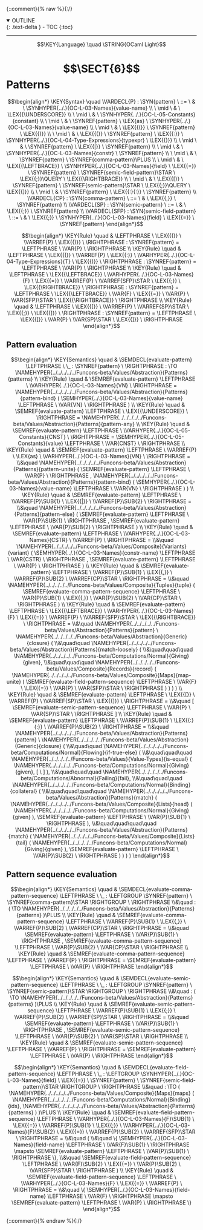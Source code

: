 {::comment}{% raw %}{:/}
<details open markdown="block">
  <summary>
    OUTLINE
  </summary>
  {: .text-delta }
- TOC
{:toc}
</details>


----

$$\KEY{Language} \quad \STRING{OCaml Light}$$

# $$\SECT{6}$$ Patterns
           


$$\begin{align*}
  \KEY{Syntax} \quad
    \VARDECL{P} : \SYN{pattern}
      \ ::= \ & \
      \SYNHYPER{../.}{OC-L-03-Names}{value-name} \\
      \ \mid \ & \ \LEX{{\UNDERSCORE}} \\
      \ \mid \ & \ \SYNHYPER{../.}{OC-L-05-Constants}{constant} \\
      \ \mid \ & \ \SYNREF{pattern} \ \LEX{as} \ \SYNHYPER{../.}{OC-L-03-Names}{value-name} \\
      \ \mid \ & \ \LEX{{(}} \ \SYNREF{pattern} \ \LEX{{)}} \\
      \ \mid \ & \ \LEX{{(}} \ \SYNREF{pattern} \ \LEX{{:}} \ \SYNHYPER{../.}{OC-L-04-Type-Expressions}{typexpr} \ \LEX{{)}} \\
      \ \mid \ & \ \SYNREF{pattern} \ \LEX{{|}} \ \SYNREF{pattern} \\
      \ \mid \ & \ \SYNHYPER{../.}{OC-L-03-Names}{constr} \ \SYNREF{pattern} \\
      \ \mid \ & \ \SYNREF{pattern} \ \SYNREF{comma-pattern}\PLUS \\
      \ \mid \ & \ \LEX{{\LEFTBRACE}} \ \SYNHYPER{../.}{OC-L-03-Names}{field} \ \LEX{{=}} \ \SYNREF{pattern} \ \SYNREF{semic-field-pattern}\STAR \ \LEX{{;}}\QUERY \ \LEX{{\RIGHTBRACE}} \\
      \ \mid \ & \ \LEX{{[}} \ \SYNREF{pattern} \ \SYNREF{semic-pattern}\STAR \ \LEX{{;}}\QUERY \ \LEX{{]}} \\
      \ \mid \ & \ \SYNREF{pattern} \ \LEX{{:}{:}} \ \SYNREF{pattern}
    \\
    \VARDECL{CP} : \SYN{comma-pattern}
      \ ::= \ & \
      \LEX{{,}} \ \SYNREF{pattern}
    \\
    \VARDECL{SP} : \SYN{semic-pattern}
      \ ::= \ & \
      \LEX{{;}} \ \SYNREF{pattern}
    \\
    \VARDECL{SFP} : \SYN{semic-field-pattern}
      \ ::= \ & \
      \LEX{{;}} \ \SYNHYPER{../.}{OC-L-03-Names}{field} \ \LEX{{=}} \ \SYNREF{pattern}
\end{align*}$$

$$\begin{align*}
  \KEY{Rule} \quad
    & \LEFTPHRASE \
        \LEX{{(}} \ \VARREF{P} \ \LEX{{)}} \
      \RIGHTPHRASE : \SYNREF{pattern} = 
      \LEFTPHRASE \
        \VAR{P} \
      \RIGHTPHRASE
\\
  \KEY{Rule} \quad
    & \LEFTPHRASE \
        \LEX{{(}} \ \VARREF{P} \ \LEX{{:}} \ \VARHYPER{../.}{OC-L-04-Type-Expressions}{T} \ \LEX{{)}} \
      \RIGHTPHRASE : \SYNREF{pattern} = 
      \LEFTPHRASE \
        \VAR{P} \
      \RIGHTPHRASE
\\
  \KEY{Rule} \quad
    & \LEFTPHRASE \
        \LEX{{\LEFTBRACE}} \ \VARHYPER{../.}{OC-L-03-Names}{F} \ \LEX{{=}} \ \VARREF{P} \ \VARREF{SFP}\STAR \ \LEX{{;}} \ \LEX{{\RIGHTBRACE}} \
      \RIGHTPHRASE : \SYNREF{pattern} = 
      \LEFTPHRASE \
        \LEX{{\LEFTBRACE}} \ \VAR{F} \ \LEX{{=}} \ \VAR{P} \ \VAR{SFP}\STAR \ \LEX{{\RIGHTBRACE}} \
      \RIGHTPHRASE
\\
  \KEY{Rule} \quad
    & \LEFTPHRASE \
        \LEX{{[}} \ \VARREF{P} \ \VARREF{SP}\STAR \ \LEX{{;}} \ \LEX{{]}} \
      \RIGHTPHRASE : \SYNREF{pattern} = 
      \LEFTPHRASE \
        \LEX{{[}} \ \VAR{P} \ \VAR{SP}\STAR \ \LEX{{]}} \
      \RIGHTPHRASE
\end{align*}$$

## Pattern evaluation
               


$$\begin{align*}
  \KEY{Semantics} \quad
  & \SEMDECL{evaluate-pattern} \LEFTPHRASE \ \_ : \SYNREF{pattern} \ \RIGHTPHRASE  
    :  \TO \NAMEHYPER{../../../../../Funcons-beta/Values/Abstraction}{Patterns}{patterns} 
\\
  \KEY{Rule} \quad
    & \SEMREF{evaluate-pattern} \LEFTPHRASE \
                            \VARHYPER{../.}{OC-L-03-Names}{VN} \
                          \RIGHTPHRASE  = 
      \NAMEHYPER{../../../../../Funcons-beta/Values/Abstraction}{Patterns}{pattern-bind}
        (  \SEMHYPER{../.}{OC-L-03-Names}{value-name} \LEFTPHRASE \
                                    \VAR{VN} \
                                  \RIGHTPHRASE  )
\\
  \KEY{Rule} \quad
    & \SEMREF{evaluate-pattern} \LEFTPHRASE \
                            \LEX{{\UNDERSCORE}} \
                          \RIGHTPHRASE  = 
      \NAMEHYPER{../../../../../Funcons-beta/Values/Abstraction}{Patterns}{pattern-any}
\\
  \KEY{Rule} \quad
    & \SEMREF{evaluate-pattern} \LEFTPHRASE \
                            \VARHYPER{../.}{OC-L-05-Constants}{CNST} \
                          \RIGHTPHRASE  = 
      \SEMHYPER{../.}{OC-L-05-Constants}{value} \LEFTPHRASE \
                            \VAR{CNST} \
                          \RIGHTPHRASE 
\\
  \KEY{Rule} \quad
    & \SEMREF{evaluate-pattern} \LEFTPHRASE \
                            \VARREF{P} \ \LEX{as} \ \VARHYPER{../.}{OC-L-03-Names}{VN} \
                          \RIGHTPHRASE  = \\&\quad
      \NAMEHYPER{../../../../../Funcons-beta/Values/Abstraction}{Patterns}{pattern-unite}
        (  \SEMREF{evaluate-pattern} \LEFTPHRASE \
                                    \VAR{P} \
                                  \RIGHTPHRASE , 
               \NAMEHYPER{../../../../../Funcons-beta/Values/Abstraction}{Patterns}{pattern-bind}
                (  \SEMHYPER{../.}{OC-L-03-Names}{value-name} \LEFTPHRASE \
                                            \VAR{VN} \
                                          \RIGHTPHRASE  ) )
\\
  \KEY{Rule} \quad
    & \SEMREF{evaluate-pattern} \LEFTPHRASE \
                            \VARREF{P}\SUB{1} \ \LEX{{|}} \ \VARREF{P}\SUB{2} \
                          \RIGHTPHRASE  = \\&\quad
      \NAMEHYPER{../../../../../Funcons-beta/Values/Abstraction}{Patterns}{pattern-else}
        (  \SEMREF{evaluate-pattern} \LEFTPHRASE \
                                    \VAR{P}\SUB{1} \
                                  \RIGHTPHRASE , 
               \SEMREF{evaluate-pattern} \LEFTPHRASE \
                                    \VAR{P}\SUB{2} \
                                  \RIGHTPHRASE  )
\\
  \KEY{Rule} \quad
    & \SEMREF{evaluate-pattern} \LEFTPHRASE \
                            \VARHYPER{../.}{OC-L-03-Names}{CSTR} \ \VARREF{P} \
                          \RIGHTPHRASE  = \\&\quad
      \NAMEHYPER{../../../../../Funcons-beta/Values/Composite}{Variants}{variant}
        (  \SEMHYPER{../.}{OC-L-03-Names}{constr-name} \LEFTPHRASE \
                                    \VAR{CSTR} \
                                  \RIGHTPHRASE , 
               \SEMREF{evaluate-pattern} \LEFTPHRASE \
                                    \VAR{P} \
                                  \RIGHTPHRASE  )
\\
  \KEY{Rule} \quad
    & \SEMREF{evaluate-pattern} \LEFTPHRASE \
                            \VARREF{P}\SUB{1} \ \LEX{{,}} \ \VARREF{P}\SUB{2} \ \VARREF{CP}\STAR \
                          \RIGHTPHRASE  = \\&\quad
      \NAMEHYPER{../../../../../Funcons-beta/Values/Composite}{Tuples}{tuple}
        (  \SEMREF{evaluate-comma-pattern-sequence} \LEFTPHRASE \
                                    \VAR{P}\SUB{1} \ \LEX{{,}} \ \VAR{P}\SUB{2} \ \VAR{CP}\STAR \
                                  \RIGHTPHRASE  )
\\
  \KEY{Rule} \quad
    & \SEMREF{evaluate-pattern} \LEFTPHRASE \
                            \LEX{{\LEFTBRACE}} \ \VARHYPER{../.}{OC-L-03-Names}{F} \ \LEX{{=}} \ \VARREF{P} \ \VARREF{SFP}\STAR \ \LEX{{\RIGHTBRACE}} \
                          \RIGHTPHRASE  = \\&\quad
      \NAMEHYPER{../../../../../Funcons-beta/Values/Abstraction}{Patterns}{pattern} \ 
        \NAMEHYPER{../../../../../Funcons-beta/Values/Abstraction}{Generic}{closure}
          ( \\&\quad\quad \NAMEHYPER{../../../../../Funcons-beta/Values/Abstraction}{Patterns}{match-loosely}
                  ( \\&\quad\quad\quad \NAMEHYPER{../../../../../Funcons-beta/Computations/Normal}{Giving}{given}, \\&\quad\quad\quad
                         \NAMEHYPER{../../../../../Funcons-beta/Values/Composite}{Records}{record}
                          (  \NAMEHYPER{../../../../../Funcons-beta/Values/Composite}{Maps}{map-unite}
                                  (  \SEMREF{evaluate-field-pattern-sequence} \LEFTPHRASE \
                                                              \VAR{F} \ \LEX{{=}} \ \VAR{P} \ \VAR{SFP}\STAR \
                                                            \RIGHTPHRASE  ) ) ) )
\\
  \KEY{Rule} \quad
    & \SEMREF{evaluate-pattern} \LEFTPHRASE \
                            \LEX{{[}} \ \VARREF{P} \ \VARREF{SP}\STAR \ \LEX{{]}} \
                          \RIGHTPHRASE  = \\&\quad
      [  \SEMREF{evaluate-semic-pattern-sequence} \LEFTPHRASE \
                                  \VAR{P} \ \VAR{SP}\STAR \
                                \RIGHTPHRASE  ]
\\
  \KEY{Rule} \quad
    & \SEMREF{evaluate-pattern} \LEFTPHRASE \
                            \VARREF{P}\SUB{1} \ \LEX{{:}{:}} \ \VARREF{P}\SUB{2} \
                          \RIGHTPHRASE  = \\&\quad
      \NAMEHYPER{../../../../../Funcons-beta/Values/Abstraction}{Patterns}{pattern} \ 
        \NAMEHYPER{../../../../../Funcons-beta/Values/Abstraction}{Generic}{closure}
          ( \\&\quad\quad \NAMEHYPER{../../../../../Funcons-beta/Computations/Normal}{Flowing}{if-true-else}
                  ( \\&\quad\quad\quad \NAMEHYPER{../../../../../Funcons-beta/Values}{Value-Types}{is-equal}
                          (  \NAMEHYPER{../../../../../Funcons-beta/Computations/Normal}{Giving}{given}, 
                                 [   \  ] ), \\&\quad\quad\quad
                         \NAMEHYPER{../../../../../Funcons-beta/Computations/Abnormal}{Failing}{fail}, \\&\quad\quad\quad
                         \NAMEHYPER{../../../../../Funcons-beta/Computations/Normal}{Binding}{collateral}
                          ( \\&\quad\quad\quad\quad \NAMEHYPER{../../../../../Funcons-beta/Values/Abstraction}{Patterns}{match}
                                  (  \NAMEHYPER{../../../../../Funcons-beta/Values/Composite}{Lists}{head}
                                          (  \NAMEHYPER{../../../../../Funcons-beta/Computations/Normal}{Giving}{given} ), 
                                         \SEMREF{evaluate-pattern} \LEFTPHRASE \
                                                              \VAR{P}\SUB{1} \
                                                            \RIGHTPHRASE  ), \\&\quad\quad\quad\quad
                                 \NAMEHYPER{../../../../../Funcons-beta/Values/Abstraction}{Patterns}{match}
                                  (  \NAMEHYPER{../../../../../Funcons-beta/Values/Composite}{Lists}{tail}
                                          (  \NAMEHYPER{../../../../../Funcons-beta/Computations/Normal}{Giving}{given} ), 
                                         \SEMREF{evaluate-pattern} \LEFTPHRASE \
                                                              \VAR{P}\SUB{2} \
                                                            \RIGHTPHRASE  ) ) ) )
\end{align*}$$

## Pattern sequence evaluation
               


$$\begin{align*}
  \KEY{Semantics} \quad
  & \SEMDECL{evaluate-comma-pattern-sequence} \LEFTPHRASE \ \_ : \LEFTGROUP \SYNREF{pattern} \ \SYNREF{comma-pattern}\STAR \RIGHTGROUP \ \RIGHTPHRASE  \\&\quad
    : (   \TO \NAMEHYPER{../../../../../Funcons-beta/Values/Abstraction}{Patterns}{patterns} )\PLUS 
\\
  \KEY{Rule} \quad
    & \SEMREF{evaluate-comma-pattern-sequence} \LEFTPHRASE \
                            \VARREF{P}\SUB{1} \ \LEX{{,}} \ \VARREF{P}\SUB{2} \ \VARREF{CP}\STAR \
                          \RIGHTPHRASE  = \\&\quad
      \SEMREF{evaluate-pattern} \LEFTPHRASE \
                            \VAR{P}\SUB{1} \
                          \RIGHTPHRASE , 
       \SEMREF{evaluate-comma-pattern-sequence} \LEFTPHRASE \
                            \VAR{P}\SUB{2} \ \VAR{CP}\STAR \
                          \RIGHTPHRASE 
\\
  \KEY{Rule} \quad
    & \SEMREF{evaluate-comma-pattern-sequence} \LEFTPHRASE \
                            \VARREF{P} \
                          \RIGHTPHRASE  = 
      \SEMREF{evaluate-pattern} \LEFTPHRASE \
                            \VAR{P} \
                          \RIGHTPHRASE 
\end{align*}$$

$$\begin{align*}
  \KEY{Semantics} \quad
  & \SEMDECL{evaluate-semic-pattern-sequence} \LEFTPHRASE \ \_ : \LEFTGROUP \SYNREF{pattern} \ \SYNREF{semic-pattern}\STAR \RIGHTGROUP \ \RIGHTPHRASE  \\&\quad
    : (   \TO \NAMEHYPER{../../../../../Funcons-beta/Values/Abstraction}{Patterns}{patterns} )\PLUS 
\\
  \KEY{Rule} \quad
    & \SEMREF{evaluate-semic-pattern-sequence} \LEFTPHRASE \
                            \VARREF{P}\SUB{1} \ \LEX{{;}} \ \VARREF{P}\SUB{2} \ \VARREF{SP}\STAR \
                          \RIGHTPHRASE  = \\&\quad
      \SEMREF{evaluate-pattern} \LEFTPHRASE \
                            \VAR{P}\SUB{1} \
                          \RIGHTPHRASE , 
       \SEMREF{evaluate-semic-pattern-sequence} \LEFTPHRASE \
                            \VAR{P}\SUB{2} \ \VAR{SP}\STAR \
                          \RIGHTPHRASE 
\\
  \KEY{Rule} \quad
    & \SEMREF{evaluate-semic-pattern-sequence} \LEFTPHRASE \
                            \VARREF{P} \
                          \RIGHTPHRASE  = 
      \SEMREF{evaluate-pattern} \LEFTPHRASE \
                            \VAR{P} \
                          \RIGHTPHRASE 
\end{align*}$$

$$\begin{align*}
  \KEY{Semantics} \quad
  & \SEMDECL{evaluate-field-pattern-sequence} \LEFTPHRASE \ \_ : \LEFTGROUP \SYNHYPER{../.}{OC-L-03-Names}{field} \ \LEX{{=}} \ \SYNREF{pattern} \ \SYNREF{semic-field-pattern}\STAR \RIGHTGROUP \ \RIGHTPHRASE  \\&\quad
    :  \TO (  \NAMEHYPER{../../../../../Funcons-beta/Values/Composite}{Maps}{maps}
                           (  \NAMEHYPER{../../../../../Funcons-beta/Computations/Normal}{Binding}{ids}, 
                                  \NAMEHYPER{../../../../../Funcons-beta/Values/Abstraction}{Patterns}{patterns} ) )\PLUS 
\\
  \KEY{Rule} \quad
    & \SEMREF{evaluate-field-pattern-sequence} \LEFTPHRASE \
                            \VARHYPER{../.}{OC-L-03-Names}{F}\SUB{1} \ \LEX{{=}} \ \VARREF{P}\SUB{1} \ \LEX{{;}} \ \VARHYPER{../.}{OC-L-03-Names}{F}\SUB{2} \ \LEX{{=}} \ \VARREF{P}\SUB{2} \ \VARREF{SFP}\STAR \
                          \RIGHTPHRASE  = \\&\quad
      ( \\&\quad \{ \SEMHYPER{../.}{OC-L-03-Names}{field-name} \LEFTPHRASE \
                                     \VAR{F}\SUB{1} \
                                   \RIGHTPHRASE  \mapsto 
                 \SEMREF{evaluate-pattern} \LEFTPHRASE \
                                       \VAR{P}\SUB{1} \
                                     \RIGHTPHRASE  \}, \\&\quad
             \SEMREF{evaluate-field-pattern-sequence} \LEFTPHRASE \
                                  \VAR{F}\SUB{2} \ \LEX{{=}} \ \VAR{P}\SUB{2} \ \VAR{SFP}\STAR \
                                \RIGHTPHRASE  )
\\
  \KEY{Rule} \quad
    & \SEMREF{evaluate-field-pattern-sequence} \LEFTPHRASE \
                            \VARHYPER{../.}{OC-L-03-Names}{F} \ \LEX{{=}} \ \VARREF{P} \
                          \RIGHTPHRASE  = \\&\quad
      \{ \SEMHYPER{../.}{OC-L-03-Names}{field-name} \LEFTPHRASE \
                               \VAR{F} \
                             \RIGHTPHRASE  \mapsto 
           \SEMREF{evaluate-pattern} \LEFTPHRASE \
                                 \VAR{P} \
                               \RIGHTPHRASE  \}
\end{align*}$$



[Funcons-beta]: /CBS-beta/math/Funcons-beta
  "FUNCONS-BETA"
[Unstable-Funcons-beta]: /CBS-beta/math/Unstable-Funcons-beta
  "UNSTABLE-FUNCONS-BETA"
[Languages-beta]: /CBS-beta/math/Languages-beta
  "LANGUAGES-BETA"
[Unstable-Languages-beta]: /CBS-beta/math/Unstable-Languages-beta
  "UNSTABLE-LANGUAGES-BETA"
[CBS-beta]: /CBS-beta
  "CBS-BETA"
[OC-L-06-Patterns.cbs]: https://github.com/plancomps/CBS-beta/blob/master/Languages-beta/OCaml-Light/OC-L-cbs/OC-L/OC-L-06-Patterns/OC-L-06-Patterns.cbs
  "CBS SOURCE FILE ON GITHUB"
[PLAIN]: /CBS-beta/docs/Languages-beta/OCaml-Light/OC-L-cbs/OC-L/OC-L-06-Patterns
  "CBS SOURCE WEB PAGE"
 [PRETTY]: /CBS-beta/math/Languages-beta/OCaml-Light/OC-L-cbs/OC-L/OC-L-06-Patterns
  "CBS-KATEX WEB PAGE"
[PDF]: https://github.com/plancomps/CBS-beta/blob/master/Languages-beta/OCaml-Light/OC-L-cbs/OC-L/OC-L-06-Patterns/OC-L-06-Patterns.pdf
  "CBS-LATEX PDF FILE"
[PLanCompS Project]: https://plancomps.github.io
  "PROGRAMMING LANGUAGE COMPONENTS AND SPECIFICATIONS PROJECT HOME PAGE"
{::comment}{% endraw %}{:/}
